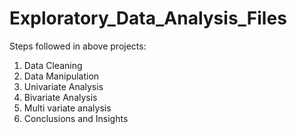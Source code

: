 # Exploratory_Data_Analysis_Files

Steps followed in above projects:

1) Data Cleaning
2) Data Manipulation
3) Univariate Analysis
4) Bivariate Analysis
5) Multi variate analysis
6) Conclusions and Insights
